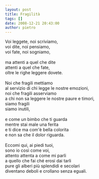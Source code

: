 ```yaml
---
layout: post
title: Fragilità
tags: []
date: 2008-12-21 20:43:00
author: pietro
---
```

Voi leggete, noi scriviamo,<br/>voi dite, noi pensiamo,<br/>voi fate, noi sogniamo,<br/><br/>ma attenti a quel che dite<br/>attenti a quel che fate,<br/>oltre le righe leggere dovete.<br/><br/>Noi che fragili mettiamo<br/>al servizio di chi legge le nostre emozioni,<br/>noi che fragili asserviamo<br/>a chi non sa leggere le nostre paure e timori,<br/>siamo fragili<br/>siamo inutili,<br/><br/>e come un bimbo che ti guarda<br/>mentre stai male una ferita<br/>e ti dice ma com'è bella colorita<br/>e non sa che il dolor riguarda.<br/><br/>Eccomi qui, ai piedi tuoi,<br/>sono io così come voi,<br/>attento attenta a come mi parli<br/>a quello che fai ché erosi dai tarli<br/>pure gli alberi più splendidi e secolari<br/>diventano deboli e crollano senza eguali.
